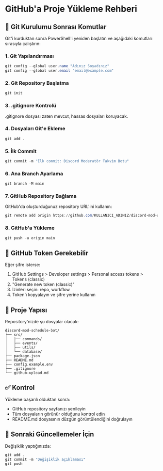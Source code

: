 # GitHub'a Proje Yükleme Rehberi

## 🔧 Git Kurulumu Sonrası Komutlar

Git'i kurduktan sonra PowerShell'i yeniden başlatın ve aşağıdaki komutları sırasıyla çalıştırın:

### 1. Git Yapılandırması
```powershell
git config --global user.name "Adınız Soyadınız"
git config --global user.email "email@example.com"
```

### 2. Git Repository Başlatma
```powershell
git init
```

### 3. .gitignore Kontrolü
.gitignore dosyası zaten mevcut, hassas dosyaları koruyacak.

### 4. Dosyaları Git'e Ekleme
```powershell
git add .
```

### 5. İlk Commit
```powershell
git commit -m "İlk commit: Discord Moderatör Takvim Botu"
```

### 6. Ana Branch Ayarlama
```powershell
git branch -M main
```

### 7. GitHub Repository Bağlama
GitHub'da oluşturduğunuz repository URL'ini kullanın:
```powershell
git remote add origin https://github.com/KULLANICI_ADINIZ/discord-mod-schedule-bot.git
```

### 8. GitHub'a Yükleme
```powershell
git push -u origin main
```

## 🔐 GitHub Token Gerekebilir

Eğer şifre isterse:
1. GitHub Settings > Developer settings > Personal access tokens > Tokens (classic)
2. "Generate new token (classic)" 
3. İzinleri seçin: repo, workflow
4. Token'ı kopyalayın ve şifre yerine kullanın

## 📁 Proje Yapısı

Repository'nizde şu dosyalar olacak:
```
discord-mod-schedule-bot/
├── src/
│   ├── commands/
│   ├── events/
│   ├── utils/
│   └── database/
├── package.json
├── README.md
├── config.example.env
├── .gitignore
└── github-upload.md
```

## ✅ Kontrol

Yükleme başarılı olduktan sonra:
- GitHub repository sayfanızı yenileyin
- Tüm dosyaların görünür olduğunu kontrol edin
- README.md dosyasının düzgün görüntülendiğini doğrulayın

## 🔄 Sonraki Güncellemeler İçin

Değişiklik yaptığınızda:
```powershell
git add .
git commit -m "Değişiklik açıklaması"
git push
``` 